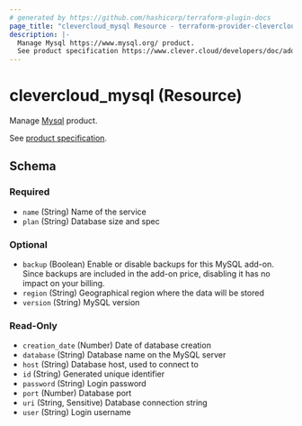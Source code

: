 ```yaml
---
# generated by https://github.com/hashicorp/terraform-plugin-docs
page_title: "clevercloud_mysql Resource - terraform-provider-clevercloud"
description: |-
  Manage Mysql https://www.mysql.org/ product.
  See product specification https://www.clever.cloud/developers/doc/addons/mysql/.
---
```


# clevercloud_mysql (Resource)

Manage [Mysql](https://www.mysql.org/) product.

See [product specification](https://www.clever.cloud/developers/doc/addons/mysql/).



<!-- schema generated by tfplugindocs -->
## Schema

### Required

- `name` (String) Name of the service
- `plan` (String) Database size and spec

### Optional

- `backup` (Boolean) Enable or disable backups for this MySQL add-on. Since backups are included in the add-on price, disabling it has no impact on your billing.
- `region` (String) Geographical region where the data will be stored
- `version` (String) MySQL version

### Read-Only

- `creation_date` (Number) Date of database creation
- `database` (String) Database name on the MySQL server
- `host` (String) Database host, used to connect to
- `id` (String) Generated unique identifier
- `password` (String) Login password
- `port` (Number) Database port
- `uri` (String, Sensitive) Database connection string
- `user` (String) Login username
